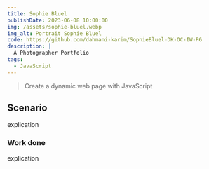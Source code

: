 ```yaml
---
title: Sophie Bluel
publishDate: 2023-06-08 10:00:00
img: /assets/sophie-bluel.webp
img_alt: Portrait Sophie Bluel
code: https://github.com/dahmani-karim/SophieBluel-DK-OC-IW-P6
description: |
  A Photographer Portfolio
tags:
  - JavaScript
---
```


> Create a dynamic web page with JavaScript

## Scenario

explication 

### Work done

explication